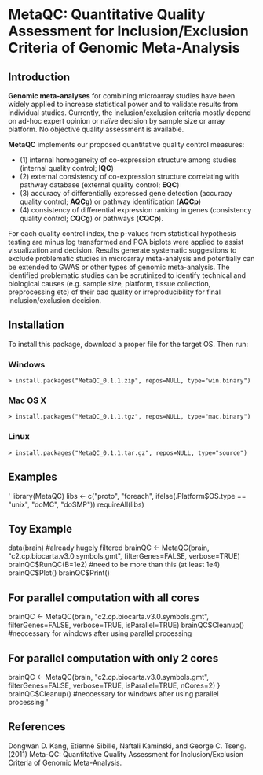 MetaQC: Quantitative Quality Assessment for Inclusion/Exclusion Criteria of Genomic Meta-Analysis
=================================================================================================

Introduction
------------
__Genomic meta-analyses__ for combining microarray studies have been widely applied to increase statistical power and to validate results from individual studies. Currently, the inclusion/exclusion criteria mostly depend on ad-hoc expert opinion or naïve decision by sample size or array platform. No objective quality assessment is available. 

__MetaQC__ implements our proposed quantitative quality control measures: 

* (1) internal homogeneity of co-expression structure among studies (internal quality control; __IQC__)
* (2) external consistency of co-expression structure correlating with pathway database (external quality control; __EQC__)
* (3) accuracy of differentially expressed gene detection (accuracy quality control; __AQCg__) or pathway identification (__AQCp__)
* (4) consistency of differential expression ranking in genes (consistency quality control; __CQCg__) or pathways (__CQCp__). 

For each quality control index, the p-values from statistical hypothesis testing are minus log transformed and PCA biplots were applied to assist visualization and decision. Results generate systematic suggestions to exclude problematic studies in microarray meta-analysis and potentially can be extended to GWAS or other types of genomic meta-analysis. The identified problematic studies can be scrutinized to identify technical and biological causes (e.g. sample size, platform, tissue collection, preprocessing etc) of their bad quality or irreproducibility for final inclusion/exclusion decision.

Installation
--------
To install this package, download a proper file for the target OS. Then run:

### Windows            
`> install.packages("MetaQC_0.1.1.zip", repos=NULL, type="win.binary")`

### Mac OS X            
`> install.packages("MetaQC_0.1.1.tgz", repos=NULL, type="mac.binary")`

### Linux            
`> install.packages("MetaQC_0.1.1.tar.gz", repos=NULL, type="source")`

Examples
--------
'
library(MetaQC)
libs <- c("proto", "foreach", ifelse(.Platform$OS.type == "unix", "doMC", "doSMP"))
requireAll(libs)

## Toy Example
data(brain) #already hugely filtered
brainQC <- MetaQC(brain, "c2.cp.biocarta.v3.0.symbols.gmt", 
					filterGenes=FALSE, verbose=TRUE)
brainQC$RunQC(B=1e2) #need to be more than this (at least 1e4)
brainQC$Plot()
brainQC$Print()

## For parallel computation with all cores
brainQC <- MetaQC(brain, "c2.cp.biocarta.v3.0.symbols.gmt", 
					filterGenes=FALSE, verbose=TRUE, isParallel=TRUE)
brainQC$Cleanup() #neccessary for windows after using parallel processing

## For parallel computation with only 2 cores
brainQC <- MetaQC(brain, "c2.cp.biocarta.v3.0.symbols.gmt", 
					filterGenes=FALSE, verbose=TRUE, isParallel=TRUE, nCores=2)
}
brainQC$Cleanup() #neccessary for windows after using parallel processing
'

References
----------
Dongwan D. Kang, Etienne Sibille, Naftali Kaminski, and George C. Tseng. (2011) Meta-QC: Quantitative Quality Assessment for Inclusion/Exclusion Criteria of Genomic Meta-Analysis. 
